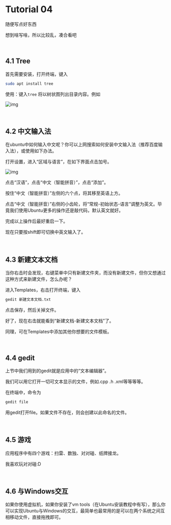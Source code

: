 # Tutorial 04

随便写点好东西

想到啥写啥，所以比较乱，凑合看吧

<br />

## 4.1 Tree

首先需要安装，打开终端，键入

```bash
sudo apt install tree
```

使用：键入`tree` 将以树状图列出目录内容。例如

![img](https://jlu-ai-lab.oss-cn-beijing.aliyuncs.com/blog/ub4-1.png)

<br />

## 4.2 中文输入法

在ubuntu中如何输入中文呢？你可以上网搜索如何安装中文输入法（推荐百度输入法），或使用如下办法。

打开设置，进入“区域与语言”，在如下界面点击加号。

![img](https://jlu-ai-lab.oss-cn-beijing.aliyuncs.com/blog/ub4-2.png)

点击“汉语”，点击“中文（智能拼音）”，点击“添加”。

按住“中文（智能拼音）”左侧的六个点，将其移至英语上方。

点击“中文（智能拼音）”右侧的小齿轮，将“常规-初始状态-语言”调整为英文。毕竟我们使用Ubuntu更多的操作还是敲代码，默认英文就好。

完成以上操作后最好重启一下。

现在只要按shift即可切换中英文输入了。

<br />

## 4.3 新建文本文档

当你右击时会发现，右键菜单中只有新建文件夹，而没有新建文件，但你又想通过这种方式来新建文件，怎么办呢？

进入Templates，右击打开终端，键入

```bash
gedit 新建文本文档.txt
```

点击保存，然后关掉文件。

好了，现在右击就能看到“新建文档-新建文本文档”了。

同理，可在Templates中添加其他你想要的文件模板。

<br />

## 4.4 gedit

上节中我们用到的gedit就是应用中的“文本编辑器”。

我们可以用它打开一切可文本显示的文件，例如.cpp .h .xml等等等等。

在终端中，命令为

```bash
gedit file
```

用gedit打开file。如果文件不存在，则会创建以此命名的文件。

<br />

## 4.5 游戏

应用程序中有四个游戏：扫雷、数独、对对碰、纸牌接龙。

我喜欢玩对对碰:D

<br />

## 4.6 与Windows交互

如果你使用虚拟机，如果你安装了vm tools（在Ubuntu安装教程中有写），那么你可以实现Ubuntu与Windows的交互，最简单也最常用的是可以在两个系统之间互相移动文件，直接拖拽即可。